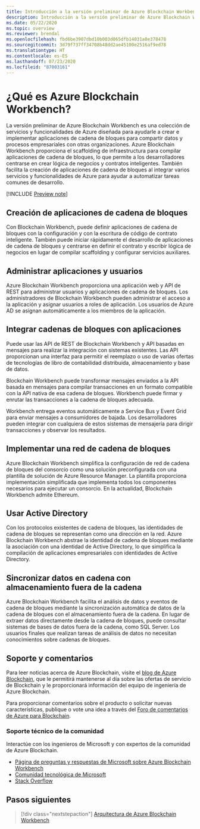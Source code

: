 ```yaml
---
title: Introducción a la versión preliminar de Azure Blockchain Workbench
description: Introducción a la versión preliminar de Azure Blockchain Workbench y sus funcionalidades.
ms.date: 05/22/2020
ms.topic: overview
ms.reviewer: brendal
ms.openlocfilehash: fbd6be3907dbd10b003d065dfb14031a0e378478
ms.sourcegitcommit: 3d79f737ff34708b48dd2ae45100e2516af9ed78
ms.translationtype: HT
ms.contentlocale: es-ES
ms.lasthandoff: 07/23/2020
ms.locfileid: "87003161"
---
```

# <a name="what-is-azure-blockchain-workbench"></a>¿Qué es Azure Blockchain Workbench?

La versión preliminar de Azure Blockchain Workbench es una colección de servicios y funcionalidades de Azure diseñada para ayudarle a crear e implementar aplicaciones de cadena de bloques para compartir datos y procesos empresariales con otras organizaciones. Azure Blockchain Workbench proporciona el scaffolding de infraestructura para compilar aplicaciones de cadena de bloques, lo que permite a los desarrolladores centrarse en crear lógica de negocios y contratos inteligentes. También facilita la creación de aplicaciones de cadena de bloques al integrar varios servicios y funcionalidades de Azure para ayudar a automatizar tareas comunes de desarrollo.

[!INCLUDE [Preview note](./includes/preview.md)]

## <a name="create-blockchain-applications"></a>Creación de aplicaciones de cadena de bloques

Con Blockchain Workbench, puede definir aplicaciones de cadena de bloques con la configuración y con la escritura de código de contrato inteligente. También puede iniciar rápidamente el desarrollo de aplicaciones de cadena de bloques y centrarse en definir el contrato y escribir lógica de negocios en lugar de compilar scaffolding y configurar servicios auxiliares.

## <a name="manage-applications-and-users"></a>Administrar aplicaciones y usuarios

Azure Blockchain Workbench proporciona una aplicación web y API de REST para administrar usuarios y aplicaciones de cadena de bloques. Los administradores de Blockchain Workbench pueden administrar el acceso a la aplicación y asignar usuarios a roles de aplicación. Los usuarios de Azure AD se asignan automáticamente a los miembros de la aplicación.

## <a name="integrate-blockchain-with-applications"></a>Integrar cadenas de bloques con aplicaciones

Puede usar las API de REST de Blockchain Workbench y API basadas en mensajes para realizar la integración con sistemas existentes. Las API proporcionan una interfaz para permitir el reemplazo o uso de varias ofertas de tecnologías de libro de contabilidad distribuida, almacenamiento y base de datos.

Blockchain Workbench puede transformar mensajes enviados a la API basada en mensajes para compilar transacciones en un formato compatible con la API nativa de esa cadena de bloques.  Workbench puede firmar y enrutar las transacciones a la cadena de bloques adecuada. 

Workbench entrega eventos automáticamente a Service Bus y Event Grid para enviar mensajes a consumidores de bajada. Los desarrolladores pueden integrar con cualquiera de estos sistemas de mensajería para dirigir transacciones y observar los resultados.

## <a name="deploy-a-blockchain-network"></a>Implementar una red de cadena de bloques

Azure Blockchain Workbench simplifica la configuración de red de cadena de bloques del consorcio como una solución preconfigurada con una plantilla de solución de Azure Resource Manager. La plantilla proporciona implementación simplificada que implementa todos los componentes necesarios para ejecutar un consorcio. En la actualidad, Blockchain Workbench admite Ethereum.

## <a name="use-active-directory"></a>Usar Active Directory

Con los protocolos existentes de cadena de bloques, las identidades de cadena de bloques se representan como una dirección en la red. Azure Blockchain Workbench abstrae la identidad de cadena de bloques mediante la asociación con una identidad de Active Directory, lo que simplifica la compilación de aplicaciones empresariales con identidades de Active Directory.

## <a name="synchronize-on-chain-data-with-off-chain-storage"></a>Sincronizar datos en cadena con almacenamiento fuera de la cadena

Azure Blockchain Workbench facilita el análisis de datos y eventos de cadena de bloques mediante la sincronización automática de datos de la cadena de bloques con el almacenamiento fuera de la cadena. En lugar de extraer datos directamente desde la cadena de bloques, puede consultar sistemas de bases de datos fuera de la cadena, como SQL Server. Los usuarios finales que realizan tareas de análisis de datos no necesitan conocimientos sobre cadenas de bloques.

## <a name="support-and-feedback"></a>Soporte y comentarios

Para leer noticias acerca de Azure Blockchain, visite el [blog de Azure Blockchain](https://azure.microsoft.com/blog/topics/blockchain/), que le permitirá mantenerse al día sobre las ofertas de servicio de Blockchain y le proporcionará información del equipo de ingeniería de Azure Blockchain.

Para proporcionar comentarios sobre el producto o solicitar nuevas características, publique o vote una idea a través del [Foro de comentarios de Azure para Blockchain](https://aka.ms/blockchainuservoice).

### <a name="community-support"></a>Soporte técnico de la comunidad

Interactúe con los ingenieros de Microsoft y con expertos de la comunidad de Azure Blockchain.

* [Página de preguntas y respuestas de Microsoft sobre Azure Blockchain Workbench](/answers/topics/azure-blockchain-workbench.html)
* [Comunidad tecnológica de Microsoft](https://techcommunity.microsoft.com/t5/Blockchain/bd-p/AzureBlockchain)
* [Stack Overflow](https://stackoverflow.com/questions/tagged/azure-blockchain-workbench)

## <a name="next-steps"></a>Pasos siguientes

> [!div class="nextstepaction"]
> [Arquitectura de Azure Blockchain Workbench](architecture.md)
